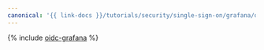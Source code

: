 ```yaml
---
canonical: '{{ link-docs }}/tutorials/security/single-sign-on/grafana/oidc-grafana'
---
```


{% include [oidc-grafana](../../../../_tutorials/security/single-sign-on/oidc-grafana.md) %}
